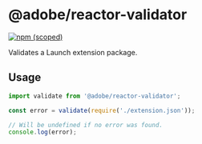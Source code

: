 # @adobe/reactor-validator

[![npm (scoped)](https://img.shields.io/npm/v/@adobe/reactor-validator.svg?style=flat)](https://www.npmjs.com/package/@adobe/reactor-validator)

Validates a Launch extension package.

## Usage

```javascript
import validate from '@adobe/reactor-validator';

const error = validate(require('./extension.json'));

// Will be undefined if no error was found.
console.log(error);
```
